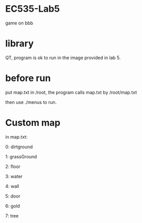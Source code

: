 # EC535-Lab5
game on bbb

# library
QT, program is ok to run in the image provided in lab 5.

# before run

put map.txt in /root, the program calls map.txt by /root/map.txt

then use ./menus to run.

# Custom map

in map.txt:

0: dirtground

1: grassGround

2: floor

3: water

4: wall

5: door

6: gold

7: tree
